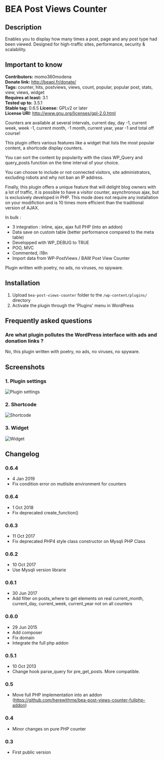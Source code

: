 # BEA Post Views Counter #

## Description ##

Enables you to display how many times a post, page and any post type had been viewed. Designed for high-traffic sites, performance, security & scalability.

## Important to know ##

**Contributors:** momo360modena  
**Donate link:** http://beapi.fr/donate/  
**Tags:** counter, hits, postviews, views, count, popular, popular post, stats, view, views, widget  
**Requires at least:** 3.1  
**Tested up to:** 3.5.1  
**Stable tag:** 0.6.5
**License:** GPLv2 or later  
**License URI:** http://www.gnu.org/licenses/gpl-2.0.html  

Counters are available at several intervals, current day, day -1, current week, week -1, current month, -1 month, current year, year -1 and total off course!

This plugin offers various features like a widget that lists the most popular content, a shortcode display counters.

You can sort the content by popularity with the class WP_Query and query_posts function on the time interval of your choice.

You can choose to include or not connected visitors, site administrators, excluding robots and why not ban an IP address.

Finally, this plugin offers a unique feature that will delight blog owners with a lot of traffic, it is possible to have a visitor counter, asynchronous ajax, but is exclusively developed in PHP. This mode does not require any installation on your modifiction and is 10 times more efficient than the traditional version of AJAX.

In bulk :

* 3 integration : inline, ajax, ajax full PHP (into an addon)
* Data save on custom table (better performance compared to the meta table)
* Developped with WP_DEBUG to TRUE
* POO, MVC
* Commented, i18n
* Import data from WP-PostViews / BAW Post View Counter

Plugin written with poetry, no ads, no viruses, no spyware.

## Installation ##

1. Upload `bea-post-views-counter` folder to the `/wp-content/plugins/` directory
2. Activate the plugin through the 'Plugins' menu in WordPress

## Frequently asked questions ##

### Are what plugin pollutes the WordPress interface with ads and donation links ? ###

No, this plugin written with poetry, no ads, no viruses, no spyware.

## Screenshots ##

### 1. Plugin settings
![Plugin settings](http://s.wordpress.org/extend/plugins/bea-post-views-counter/screenshot-1.png)

### 2. Shortcode
![Shortcode](http://s.wordpress.org/extend/plugins/bea-post-views-counter/screenshot-2.png)

### 3. Widget
![Widget](http://s.wordpress.org/extend/plugins/bea-post-views-counter/screenshot-3.png)

## Changelog ##

### 0.6.4
* 4 Jan 2019
* Fix condition error on mutlisite environment for counters

### 0.6.4
* 1 Oct 2018
* Fix deprecated create_function()

### 0.6.3
* 11 Oct 2017
* Fix deprecated PHP4 style class constructor on Mysqli PHP Class

### 0.6.2
* 10 Oct 2017
* Use Mysqli version librarie

### 0.6.1
* 30 Jun 2017
* Add filter on posts_where to get elements on real current_month, current_day, current_week, current_year not on all counters

### 0.6.0
* 29 Jun 2015
* Add composer
* Fix domain
* Integrate the full php addon

### 0.5.1
* 10 Oct 2013
* Change hook parse_query for pre_get_posts. More compatible.

### 0.5
* Move full PHP implementation into an addon (https://github.com/herewithme/bea-post-views-counter-fullphp-addon)

### 0.4
* Minor changes on pure PHP counter

### 0.3 
* First public version
